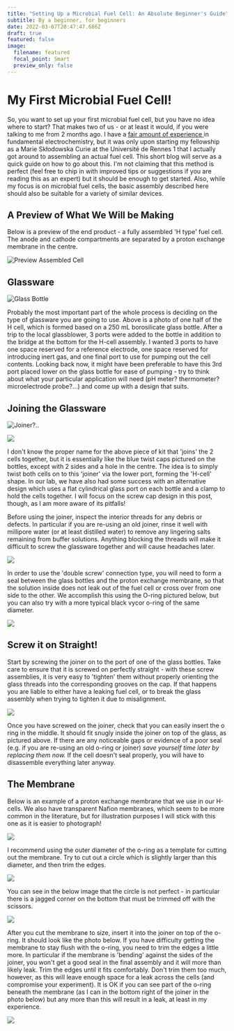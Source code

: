```yaml
---
title: "Setting Up a Microbial Fuel Cell: An Absolute Beginner's Guide"
subtitle: By a beginner, for beginners
date: 2022-03-07T20:47:47.686Z
draft: true
featured: false
image:
  filename: featured
  focal_point: Smart
  preview_only: false
---
```

# My First Microbial Fuel Cell!

So, you want to set up your first microbial fuel cell, but you have no idea where to start? That makes two of us - or at least it would, if you were talking to me from 2 months ago. I have a [fair amount of experience ](https://scholar.google.com/citations?user=tae1A2AAAAAJ&hl=en)in fundamental electrochemistry, but it was only upon starting my fellowship as a Marie Skłodowska Curie at the Université de Rennes 1 that I actually got around to assembling an actual fuel cell. This short blog will serve as a quick guide on how to go about this. I'm not claiming that this method is perfect (feel free to chip in with improved tips or suggestions if you are reading this as an expert) but it should be enough to get started. Also, while my focus is on microbial fuel cells, the basic assembly described here should also be suitable for a variety of similar devices.

## A Preview of What We Will be Making

Below is a preview of the end product - a fully assembled 'H type' fuel cell. The anode and cathode compartments are separated by a proton exchange membrane in the centre.

![Preview Assembled Cell](20220304_094936-small-.jpg)

## Glassware

![Glass Bottle](20220304_090340-small-.jpg "CG Cell")

Probably the most important part of the whole process is deciding on the type of glassware you are going to use. Above is a photo of one half of the H cell, which is formed based on a 250 mL borosilicate glass bottle. After a trip to the local glassblower, 3 ports were added to the bottle in addition to the bridge at the bottom for the H-cell assembly. I wanted 3 ports to have one space reserved for a reference electrode, one space reserved for introducing inert gas, and one final port to use for pumping out the cell contents. Looking back now, it might have been preferable to have this 3rd port placed lower on the glass bottle for ease of pumping - try to think about what your particular application will need (pH meter? thermometer? microelectrode probe?...) and come up with a design that suits. 

## Joining the Glassware

![](20220304_090503-small-.jpg "Joiner?..")

![](20220304_090508-small-.jpg)

I don't know the proper name for the above piece of kit that 'joins' the 2 cells together, but it is essentially like the blue twist caps pictured on the bottles, except with 2 sides and a hole in the centre. The idea is to simply twist both cells on to this 'joiner' via the lower port, forming the 'H-cell' shape. In our lab, we have also had some success with an alternative design which uses a flat cylindrical glass port on each bottle and a clamp to hold the cells together. I will focus on the screw cap design in this post, though, as I am more aware of its pitfalls!

Before using the joiner, inspect the interior threads for any debris or defects. In particular if you are re-using an old joiner, rinse it well with millipore water (or at least distilled water) to remove any lingering salts remaining from buffer solutions. Anything blocking the threads will make it difficult to screw the glassware together and will cause headaches later.

![](20220304_090832-small-.jpg)

In order to use the 'double screw' connection type, you will need to form a seal between the glass bottles and the proton exchange membrane, so that the solution inside does not leak out of the fuel cell or cross over from one side to the other. We accomplish this using the O-ring pictured below, but you can also try with a more typical black vycor o-ring of the same diameter.

![](20220304_090905-small-.jpg)

## Screw it on Straight!

Start by screwing the joiner on to the port of one of the glass bottles. Take care to ensure that it is screwed on perfectly straight - with these screw assemblies, it is very easy to 'tighten' them without properly orienting the glass threads into the corresponding grooves on the cap. If that happens you are liable to either have a leaking fuel cell, or to break the glass assembly when trying to tighten it due to misalignment.

![](20220304_090918-small-.jpg)

Once you have screwed on the joiner, check that you can easily insert the o ring in the middle. It should fit snugly inside the joiner on top of the glass, as pictured above. If there are any noticeable gaps or evidence of a poor seal (e.g. if you are re-using an old o-ring or joiner) *save yourself time later by replacing them now.* If the cell doesn't seal properly, you will have to disassemble everything later anyway.

## The Membrane

Below is an example of a proton exchange membrane that we use in our H-cells. We also have transparent Nafion membranes, which seem to be more common in the literature, but for illustration purposes I will stick with this one as it is easier to photograph!

![](20220304_090544-small-.jpg)

I recommend using the outer diameter of the o-ring as a template for cutting out the membrane. Try to cut out a circle which is slightly larger than this diameter, and then trim the edges.

![](20220304_092105-small-.jpg)

You can see in the below image that the circle is not perfect - in particular there is a jagged corner on the bottom that must be trimmed off with the scissors.

![](20220304_090823-small-.jpg)

After you cut the membrane to size, insert it into the joiner on top of the o-ring. It should look like the photo below. If you have difficulty getting the membrane to stay flush with the o-ring, you need to trim the edges a little more. In particular if the membrane is 'bending' against the sides of the joiner, you won't get a good seal in the final assembly and it will more than likely leak. Trim the edges until it fits comfortably. Don't trim them too much, however, as this will leave enough space for a leak across the cells (and compromise your experiment). It is OK if you can see part of the o-ring beneath the membrane (as I can in the bottom right of the joiner in the photo below) but any more than this will result in a leak, at least in my experience.

![](20220304_091038-small-.jpg)